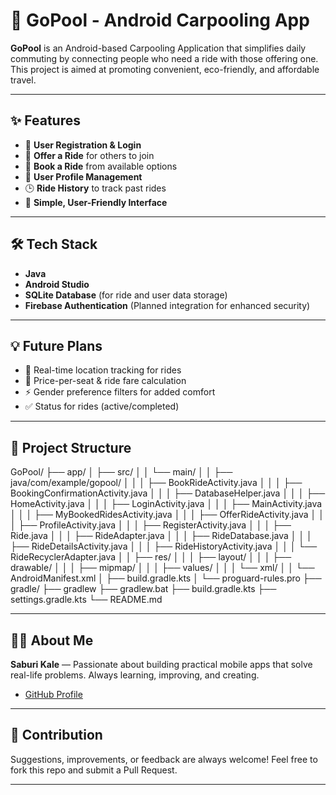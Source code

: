 # 🚗 GoPool - Android Carpooling App

**GoPool** is an Android-based Carpooling Application that simplifies daily commuting by connecting people who need a ride with those offering one. This project is aimed at promoting convenient, eco-friendly, and affordable travel.

---

## ✨ Features

- 🔐 **User Registration & Login**
- 🚗 **Offer a Ride** for others to join
- 📍 **Book a Ride** from available options
- 👤 **User Profile Management**
- 🕒 **Ride History** to track past rides
- 🎨 **Simple, User-Friendly Interface**

---

## 🛠️ Tech Stack

- **Java**  
- **Android Studio**  
- **SQLite Database** (for ride and user data storage)  
- **Firebase Authentication** (Planned integration for enhanced security)  

---

## 💡 Future Plans

- 📍 Real-time location tracking for rides  
- 💸 Price-per-seat & ride fare calculation  
- ⚡ Gender preference filters for added comfort  
- ✅ Status for rides (active/completed)  

---

## 📂 Project Structure

GoPool/
├── app/
│   ├── src/
│   │   └── main/
│   │       ├── java/com/example/gopool/
│   │       │   ├── BookRideActivity.java
│   │       │   ├── BookingConfirmationActivity.java
│   │       │   ├── DatabaseHelper.java
│   │       │   ├── HomeActivity.java
│   │       │   ├── LoginActivity.java
│   │       │   ├── MainActivity.java
│   │       │   ├── MyBookedRidesActivity.java
│   │       │   ├── OfferRideActivity.java
│   │       │   ├── ProfileActivity.java
│   │       │   ├── RegisterActivity.java
│   │       │   ├── Ride.java
│   │       │   ├── RideAdapter.java
│   │       │   ├── RideDatabase.java
│   │       │   ├── RideDetailsActivity.java
│   │       │   ├── RideHistoryActivity.java
│   │       │   └── RideRecyclerAdapter.java
│   │       ├── res/
│   │       │   ├── layout/
│   │       │   ├── drawable/
│   │       │   ├── mipmap/
│   │       │   ├── values/
│   │       │   └── xml/
│   │       └── AndroidManifest.xml
│   ├── build.gradle.kts
│   └── proguard-rules.pro
├── gradle/
├── gradlew
├── gradlew.bat
├── build.gradle.kts
├── settings.gradle.kts
└── README.md



---
## 🧑‍💻 About Me

**Saburi Kale** — Passionate about building practical mobile apps that solve real-life problems. Always learning, improving, and creating.

- [GitHub Profile](https://github.com/Saburi13)

---

## 🤝 Contribution

Suggestions, improvements, or feedback are always welcome! Feel free to fork this repo and submit a Pull Request.

---


